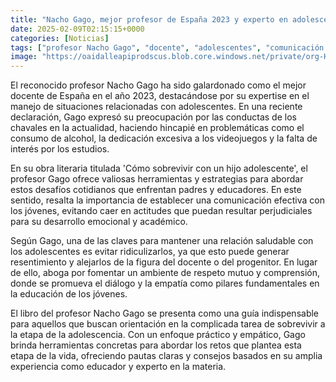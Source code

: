 ```yaml
---
title: "Nacho Gago, mejor profesor de España 2023 y experto en adolescentes - 'Si ridiculizas a un alumno, le habrás perdido para siempre y te tendrá rencor de por vida'"
date: 2025-02-09T02:15:15+0000
categories: [Noticias]
tags: ["profesor Nacho Gago", "docente", "adolescentes", "comunicación efectiva", "relación saludable", "educación", "libro", "estrategias."]
image: "https://oaidalleapiprodscus.blob.core.windows.net/private/org-HKmKxpuNw3Y88lm4EBrIPq0n/user-ZwiCXOggLL8ZNNKE2g7rXFmV/img-RhLZyQmxVOPZJDzvGdcqUbeJ.png?st=2025-02-09T01%3A15%3A14Z&se=2025-02-09T03%3A15%3A14Z&sp=r&sv=2024-08-04&sr=b&rscd=inline&rsct=image/png&skoid=d505667d-d6c1-4a0a-bac7-5c84a87759f8&sktid=a48cca56-e6da-484e-a814-9c849652bcb3&skt=2025-02-08T11%3A29%3A32Z&ske=2025-02-09T11%3A29%3A32Z&sks=b&skv=2024-08-04&sig=7gMtuS9ATp2gBouRe6Q/VWoK7ZPVNM0NhXXPwNu9ses%3D"
---
```


El reconocido profesor Nacho Gago ha sido galardonado como el mejor docente de España en el año 2023, destacándose por su expertise en el manejo de situaciones relacionadas con adolescentes. En una reciente declaración, Gago expresó su preocupación por las conductas de los chavales en la actualidad, haciendo hincapié en problemáticas como el consumo de alcohol, la dedicación excesiva a los videojuegos y la falta de interés por los estudios.

En su obra literaria titulada 'Cómo sobrevivir con un hijo adolescente', el profesor Gago ofrece valiosas herramientas y estrategias para abordar estos desafíos cotidianos que enfrentan padres y educadores. En este sentido, resalta la importancia de establecer una comunicación efectiva con los jóvenes, evitando caer en actitudes que puedan resultar perjudiciales para su desarrollo emocional y académico.

Según Gago, una de las claves para mantener una relación saludable con los adolescentes es evitar ridiculizarlos, ya que esto puede generar resentimiento y alejarlos de la figura del docente o del progenitor. En lugar de ello, aboga por fomentar un ambiente de respeto mutuo y comprensión, donde se promueva el diálogo y la empatía como pilares fundamentales en la educación de los jóvenes.

El libro del profesor Nacho Gago se presenta como una guía indispensable para aquellos que buscan orientación en la complicada tarea de sobrevivir a la etapa de la adolescencia. Con un enfoque práctico y empático, Gago brinda herramientas concretas para abordar los retos que plantea esta etapa de la vida, ofreciendo pautas claras y consejos basados en su amplia experiencia como educador y experto en la materia.
    